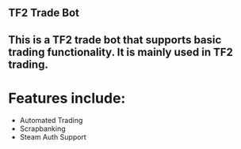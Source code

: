 ## TF2 Trade Bot ##
This is a TF2 trade bot that supports basic trading functionality. It is mainly used in TF2 trading.
-
# Features include:
* Automated Trading
* Scrapbanking
* Steam Auth Support
